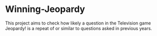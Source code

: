 # Winning-Jeopardy

This project aims to check how likely a question in the Television game Jeopardy! is a repeat of or similar to questions asked in previous years.
